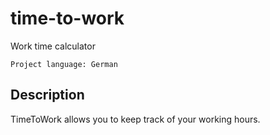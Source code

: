 # time-to-work 
 Work time calculator

    Project language: German

## Description
TimeToWork allows you to keep track of your working hours.
